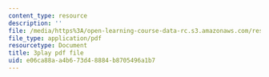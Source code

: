 ```yaml
---
content_type: resource
description: ''
file: /media/https%3A/open-learning-course-data-rc.s3.amazonaws.com/res-6-006-video-demonstrations-in-lasers-and-optics-spring-2008/e06ca88aa4b673d48884b8705496a1b7_4YPxRTFxy2A.pdf
file_type: application/pdf
resourcetype: Document
title: 3play pdf file
uid: e06ca88a-a4b6-73d4-8884-b8705496a1b7
---
```

